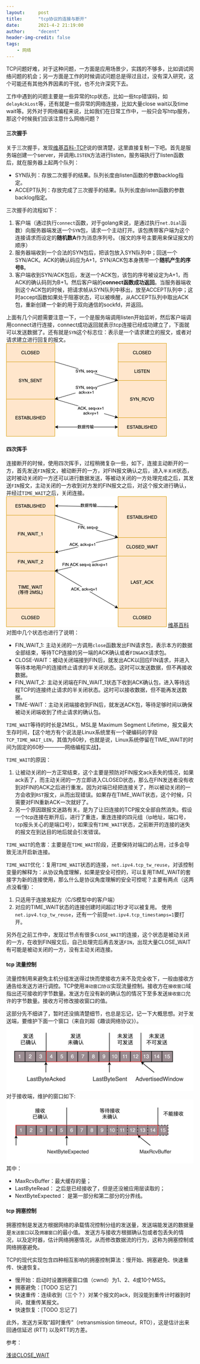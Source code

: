 ```yaml
---
layout:     post
title:      "tcp协议的连接与断开"
date:       2021-4-2 21:19:00
author:     "decent"
header-img-credit: false
tags:
    - 网络
---
```


TCP问题好难，对于这种问题，一方面是应用场景少，实践的不够多，比如调试网络问题的机会；另一方面是工作的时候调试问题总是得过且过，没有深入研究，这个可能还有其他外界因素的干扰，也不允许深究下去。

工作中遇到的问题主要是一些异常的tcp状态，比如一些tcp错误码，如`delayAckLost`等，还有就是一些异常的网络连接，比如大量close wait以及time wait等。另外对于网络编程来说，比如我们在日常工作中，一般只会写http服务，那这个时候我们应该注意什么网络问题？

#### 三次握手
关于三次握手，发现[维基百科-TCP](https://zh.wikipedia.org/wiki/%E4%BC%A0%E8%BE%93%E6%8E%A7%E5%88%B6%E5%8D%8F%E8%AE%AE)说的很清楚，这里直接复制一下吧。首先是服务端创建一个server，并调用`LISTEN`方法进行listen，服务端执行了listen函数后，就在服务器上起两个队列：
* SYN队列：存放二次握手的结果。队列长度由listen函数的参数backlog指定。
* ACCEPT队列：存放完成了三次握手的结果。队列长度由listen函数的参数backlog指定。

三次握手的流程如下：
1. 客户端（通过执行`connect`函数，对于golang来说，是通过执行`net.Dial`函数）向服务器端发送一个`SYN`包，请求一个主动打开。该包携带客户端为这个连接请求而设定的**随机数A**作为消息序列号。（报文的序号主要用来保证报文的顺序）
2. 服务器端收到一个合法的SYN包后，把该包放入SYN队列中；回送一个SYN/ACK。ACK的确认码应为A+1，SYN/ACK包本身携带一个**随机产生的序号B**。
3. 客户端收到SYN/ACK包后，发送一个ACK包，该包的序号被设定为A+1，而ACK的确认码则为B+1。然后客户端的**connect函数成功返回**。当服务器端收到这个ACK包的时候，把请求帧从SYN队列中移出，放至ACCEPT队列中；这时accept函数如果处于阻塞状态，可以被唤醒，从ACCEPT队列中取出ACK包，重新创建一个新的用于双向通信的sockfd，并返回。

上面有几个问题需要注意一下，一个是服务端调用listen开始监听，然后客户端调用connect进行连接，connect成功返回就表示tcp连接已经成功建立了，下面就可以发送数据了。还有就是`SYN`这个标志位：表示是一个请求建立的报文，或者对请求建立进行回复的报文。
![java-javascript](/img/in-post/tcp/tcp-connect.png)

#### 四次挥手
连接断开的时候，使用四次挥手，过程稍微复杂一些，如下，连接主动断开的一方，首先发送`FIN`报文，被动断开的一方，对FIN报文确认之后，进入`半关闭`状态，这时被动关闭的一方还可以进行数据发送，等被动关闭的一方处理完成之后，其发送`FIN`报文，主动关闭的一方收到对方发的FIN报文之后，对这个报文进行确认，并经过`TIME_WAIT`之后，关闭连接。
![java-javascript](/img/in-post/tcp/four.png)
[维基百科](https://zh.wikipedia.org/wiki/%E4%BC%A0%E8%BE%93%E6%8E%A7%E5%88%B6%E5%8D%8F%E8%AE%AE)对图中几个状态也进行了说明：
* FIN_WAIT_1: 主动关闭的一方调用`close`函数发出FIN请求包，表示本方的数据全部结束，等待TCP连接的另一端的ACK确认或者`FIN&ACK`请求包。
* CLOSE-WAIT：被动关闭端接到FIN后，就发出ACK以回应FIN请求，并进入等待本地用户的连接终止请求的半关闭状态。这时可以发送数据，但不再接收数据。
* FIN_WAIT_2: 主动关闭端在FIN_WAIT_1状态下收到ACK确认包，进入等待远程TCP的连接终止请求的半关闭状态。这时可以接收数据，但不能再发送数据。
* TIME-WAIT：主动关闭端接收到FIN后，就发送ACK包，等待足够时间以确保被动关闭端收到了终止请求的确认包。

`TIME_WAIT`等待的时长是2MSL，MSL是 Maximum Segment Lifetime，报文最大生存时间，【这个地方有个说法是Linux系统里有一个硬编码的字段`TCP_TIME_WAIT_LEN`，其值为60秒，也就是说，Linux系统停留在TIME_WAIT的时间为固定的60秒————网络编程实战】。

`TIME_WAIT`的原因：
1. 让被动关闭的一方正常结束，这个主要是预防对FIN报文ack丢失的情况，如果ack丢了，而主动关闭的一方立即进入CLOSED状态，那么在FIN发送者没有收到对FIN的ACK之后进行重发。因为对端已经把连接关了，所以被动关闭的一方会收到`RST`报文，从而出现错误。如果存在TIME_WAIT状态，这个时候，只需要对FIN重新ACK一次就好了。
2. 另一个原因跟报文迷路有关。是为了让旧连接的TCP报文全部自然消失。假设一个tcp连接在断开后，进行了重连，重连连接的四元组（ip地址，端口号，tcp报头关心的是端口号），如果没有`TIME_WAIT`状态，之前断开的连接的迷失的报文在到达目的地后就会引发错误。

`TIME_WAIT`的危害：主要是在`TIME_WAIT`阶段，还要保持对端口的占用，过多会导致无法开启新连接。

`TIME_WAIT`优化：复用`TIME_WAIT`状态的连接，`net.ipv4.tcp_tw_reuse`，对该控制变量的解释为：从协议角度理解，如果是安全可控的，可以复用TIME_WAIT的套接字为新的连接使用，那么什么是协议角度理解的安全可控呢？主要有两点（这两点没看懂）：
1. 只适用于连接发起方（C/S模型中的客户端）
2. 对应的TIME_WAIT状态的连接创建时间超过1秒才可以被复用。
使用`net.ipv4.tcp_tw_reuse`，还有一个前提`net.ipv4.tcp_timestamps=1`要打开。

另外在之前工作中，发现过节点有很多`CLOSE_WAIT`的连接，这个状态是被动关闭的一方，在收到FIN报文后，自己处理完后再去发送`FIN`，出现大量CLOSE_WAIT有可能是被动关闭的一方，没有主动关闭连接。

#### tcp 流量控制
流量控制用来避免主机分组发送得过快而使接收方来不及完全收下，一般由接收方通告给发送方进行调控。TCP使用`滑动窗口协议`实现流量控制。接收方在`接收窗口`域指出还可接收的字节数量。发送方在没有新的确认包的情况下至多发送`接收窗口`允许的字节数量。接收方可修改接收窗口的值。

这部分先不细讲了，暂时还没搞清楚细节，也总是忘记，记一下大概思想。对于发送端，要维护下面一个窗口（来自刘超《趣谈网络协议》）。
![java-javascript](/img/in-post/tcp/send-window.jpeg)
对于接收端，维护的窗口如下:
![java-javascript](/img/in-post/tcp/recv-window.jpeg)
其中：
* MaxRcvBuffer：最大缓存的量；
* LastByteRead： 之后是已经接收了，但是还没被应用层读取的；
* NextByteExpected： 是第一部分和第二部分的分界线。

#### tcp 拥塞控制
拥塞控制是发送方根据网络的承载情况控制分组的发送量，发送端能发送的数据量是`发送窗口`以及`拥塞窗口`的最小值。
发送方与接收方根据确认包或者包丢失的情况，以及定时器，估计网络拥塞情况，从而修改数据流的行为，这称为拥塞控制或网络拥塞避免。

TCP的现代实现包含四种相互影响的拥塞控制算法：慢开始、拥塞避免、快速重传、快速恢复。
* 慢开始：启动时设置拥塞窗口值（cwnd）为1、2、4或10个MSS。
* 拥塞避免：[TODO 忘记了]
* 快速重传：连续收到（三个？）对某个报文的ack，则没能到重传计时器到时间，就重传某报文。
* 快速恢复：[TODO 忘记了]

此外，发送方采取“超时重传”（retransmission timeout，RTO），这是估计出来回通信延迟 (RTT) 以及RTT的方差。

参考：

[浅谈CLOSE_WAIT](https://blog.huoding.com/2016/01/19/488)